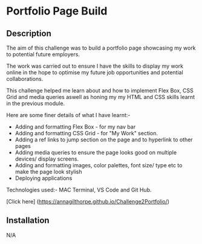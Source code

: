 <h1><strong>Portfolio Page Build</strong></h1>



<h2>Description</h2>
The aim of this challenge was to build a portfolio page showcasing my work to potential future employers. 

The work was carried out to ensure I have the skills to display my work online in the hope to optimise my future job opportunities and potential collaborations.

This challenge helped me learn about and how to implement Flex Box, CSS Grid and media queries aswell as honing my my HTML and CSS skills learnt in the previous module. 

Here are some finer details of what I have learnt:-
<ul>
  <li>Adding and formatting Flex Box - for my nav bar</li>
  <li>Adding and formatting CSS Grid - for "My Work" section.</li>
    <li>Adding a ref links to jump section on the page and to hyperlink to other pages</li>
    <li>Adding media queries to ensure the page looks good on multiple devices/ display screens.</li>
    <li>Adding and formatting images, color palettes, font size/ type etc to make the page look stylish</li>
    <li>Deploying applications</li>
  </ul>
  
Technologies used:- MAC Terminal, VS Code and Git Hub.
  
[Click here] (https://annagilthorpe.github.io/Challenge2Portfolio/)

<h2>Installation</h2>
N/A
